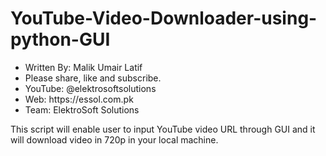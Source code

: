 # YouTube-Video-Downloader-using-python-GUI
<ul>
    <li>Written By: Malik Umair Latif</li>
    <li>Please share, like and subscribe.</li>
    <li>YouTube: @elektrosoftsolutions</li>
    <li>Web: https://essol.com.pk</li>
    <li>Team: ElektroSoft Solutions</li>
</ul>

This script will enable user to input YouTube video URL through GUI and it will download video in 720p in your local machine.
